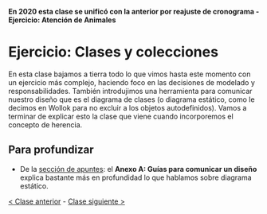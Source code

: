 **En 2020 esta clase se unificó con la anterior por reajuste de cronograma - Ejercicio: Atención de Animales** 

# Ejercicio: Clases y colecciones

En esta clase bajamos a tierra todo lo que vimos hasta este momento con un ejercicio más complejo,
 haciendo foco en las decisiones de modelado y responsabilidades. También introdujimos una herramienta para comunicar nuestro diseño que es el diagrama de clases (o diagrama estático, como le decimos en Wollok para no excluir a los objetos autodefinidos). Vamos a terminar de explicar esto la clase que viene cuando incorporemos el concepto de herencia.

## Para profundizar

- De la [sección de apuntes](http://www.pdep.com.ar/material/apuntes): el **Anexo A: Guías para comunicar un diseño** explica bastante más en profundidad lo que hablamos sobre diagrama estático.

[< Clase anterior](https://github.com/pdep-mit/bitacora-de-clase/blob/master/clase-20.md) - [Clase siguiente >](https://github.com/pdep-mit/bitacora-de-clase/blob/master/clase-22.md)
